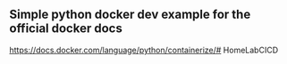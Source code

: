## Simple python docker dev example for the official docker docs
https://docs.docker.com/language/python/containerize/#   H o m e L a b C I C D  
 